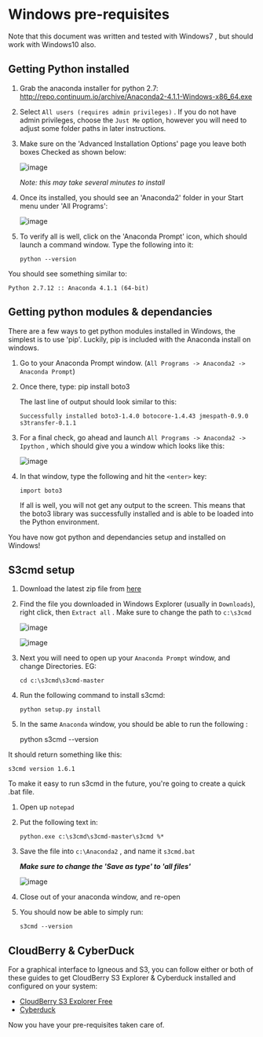 # Windows pre-requisites


Note that this document was written and tested with Windows7 , but should work with Windows10 also.  


## Getting Python installed

1.  Grab the anaconda installer for python 2.7: http://repo.continuum.io/archive/Anaconda2-4.1.1-Windows-x86_64.exe
2.  Select `All users (requires admin privileges)` .  If you do not have admin privileges, choose the `Just Me` option, however you will need to adjust some folder paths in later instructions.  

3.  Make sure on the 'Advanced Installation Options' page you leave both boxes Checked as shown below:

	![image](../pics/win_anaconda_install_opts.png)

	*Note: this may take several minutes to install*

3.  Once its installed, you should see an 'Anaconda2' folder in your Start menu under 'All Programs':

	![image](../pics/windows_anaconda_startmenu.png)

4.  To verify all is well, click on the 'Anaconda Prompt' icon, which should launch a command window.  Type the following into it:

		python --version

You should see something similar to:

	Python 2.7.12 :: Anaconda 4.1.1 (64-bit)

## Getting python modules & dependancies


There are a few ways to get python modules installed in Windows, the simplest is to use 'pip'.  Luckily, pip is included with the Anaconda install on windows.

1.  Go to your Anaconda Prompt window. (`All Programs -> Anaconda2 -> Anaconda Prompt`)
2.  Once there, type:
		pip install boto3

	The last line of output should look similar to this:

		Successfully installed boto3-1.4.0 botocore-1.4.43 jmespath-0.9.0 s3transfer-0.1.1

3.  For a final check, go ahead and launch `All Programs -> Anaconda2 -> Ipython` , which should give you a window which looks like this:

	![image](../pics/win_ipython_blank.png)

4.  In that window, type the following and hit the `<enter>` key:

		import boto3
	If all is well, you will not get any output to the screen.  This means that the boto3 library was successfully installed and is able to be loaded into the Python environment.


You have now got python and dependancies setup and installed on Windows!


## S3cmd setup

1.  Download the latest zip file from [here](https://github.com/s3tools/s3cmd/archive/master.zip)
2.  Find the file you downloaded in Windows Explorer (usually in `Downloads`), right click, then `Extract all` .  Make sure to change the path to `c:\s3cmd`

	![image](../pics/win_extract_s3cmd.png)

	![image](../pics/win_extract_all.png)


3.  Next you will need to open up your `Anaconda Prompt` window, and change Directories.  EG:

		cd c:\s3cmd\s3cmd-master

4.  Run the following command to install s3cmd:

		python setup.py install

5.  In the same `Anaconda` window, you should be able to run the following :

	python s3cmd --version

It should return something like this:

	s3cmd version 1.6.1

 To make it easy to run s3cmd in the future, you're going to create a quick .bat file.  

1.  Open up `notepad`
2.  Put the following text in:

		python.exe c:\s3cmd\s3cmd-master\s3cmd %*
		
3.  Save the file into `c:\Anaconda2` , and name it `s3cmd.bat`

	***Make sure to change the 'Save as type' to 'all files'***

	![image](../pics/win_save_bat.png)

4.  Close out of your anaconda window, and re-open
5.  You should now be able to simply run:

		s3cmd --version

## CloudBerry & CyberDuck

For a graphical interface to Igneous and S3, you can follow either or both of these guides to get CloudBerry S3 Explorer & Cyberduck installed and configured on your system:

* [CloudBerry S3 Explorer Free](https://community.igneous.io/hc/en-us/articles/222825147-CloudBerry-S3-Explorer-Free)
* [Cyberduck](https://community.igneous.io/hc/en-us/articles/222874108-Cyberduck-guide)

Now you have your pre-requisites taken care of.

